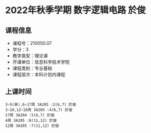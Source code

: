 # 2022年秋季学期 数字逻辑电路 於俊






## 课程信息

- 课程号：210050.07
- 学分：3
- 教学类型：理论课
- 开课单位：信息科学技术学院
- 课程类别：专业基础
- 课程层次：本科计划内课程

## 上课时间

```
3~5(单),6~17周 3A205 :2(6,7) 於俊
3~10,12~16周 3A205 :4(6,7) 於俊
17周 3A204 :5(6,7) 於俊
4周 3A205 :6(11,12) 於俊
12周 3A205 :7(11,12) 於俊
```

